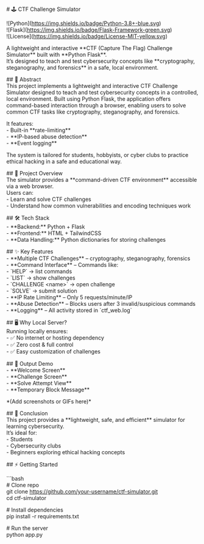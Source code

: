 \# 🕹️ CTF Challenge Simulator

\!\[Python\](https://img.shields.io/badge/Python-3.8+-blue.svg)  
\!\[Flask\](https://img.shields.io/badge/Flask-Framework-green.svg)  
\!\[License\](https://img.shields.io/badge/License-MIT-yellow.svg)

A lightweight and interactive \*\*CTF (Capture The Flag) Challenge Simulator\*\* built with \*\*Python Flask\*\*.    
It’s designed to teach and test cybersecurity concepts like \*\*cryptography, steganography, and forensics\*\* in a safe, local environment.  

\#\# 📖 Abstract  
This project implements a lightweight and interactive CTF Challenge Simulator designed to teach and test cybersecurity concepts in a controlled, local environment. Built using Python Flask, the application offers command-based interaction through a browser, enabling users to solve common CTF tasks like cryptography, steganography, and forensics.  

It features:  
\- Built-in \*\*rate-limiting\*\*    
\- \*\*IP-based abuse detection\*\*    
\- \*\*Event logging\*\*  

The system is tailored for students, hobbyists, or cyber clubs to practice ethical hacking in a safe and educational way.

\#\# 🚀 Project Overview  
The simulator provides a \*\*command-driven CTF environment\*\* accessible via a web browser.    
Users can:  
\- Learn and solve CTF challenges    
\- Understand how common vulnerabilities and encoding techniques work  

\#\# 🛠 Tech Stack  
\- \*\*Backend:\*\* Python \+ Flask    
\- \*\*Frontend:\*\* HTML \+ TailwindCSS    
\- \*\*Data Handling:\*\* Python dictionaries for storing challenges  

\#\# ✨ Key Features  
\- \*\*Multiple CTF Challenges\*\* – cryptography, steganography, forensics    
\- \*\*Command Interface\*\* – Commands like:  
  \- \`HELP\` → list commands    
  \- \`LIST\` → show challenges    
  \- \`CHALLENGE \<name\>\` → open challenge    
  \- \`SOLVE\` → submit solution    
\- \*\*IP Rate Limiting\*\* – Only 5 requests/minute/IP    
\- \*\*Abuse Detection\*\* – Blocks users after 3 invalid/suspicious commands    
\- \*\*Logging\*\* – All activity stored in \`ctf\_web.log\`  

\#\# 🖥️ Why Local Server?  
Running locally ensures:  
\- ✅ No internet or hosting dependency    
\- ✅ Zero cost & full control    
\- ✅ Easy customization of challenges  

\#\# 📸 Output Demo  
\- \*\*Welcome Screen\*\*    
\- \*\*Challenge Screen\*\*    
\- \*\*Solve Attempt View\*\*    
\- \*\*Temporary Block Message\*\*  

\*(Add screenshots or GIFs here)\*  

\#\# 🏁 Conclusion  
This project provides a \*\*lightweight, safe, and efficient\*\* simulator for learning cybersecurity.    
It’s ideal for:  
\- Students    
\- Cybersecurity clubs    
\- Beginners exploring ethical hacking concepts  

\#\# ⚡ Getting Started

\`\`\`bash  
\# Clone repo  
git clone https://github.com/your-username/ctf-simulator.git  
cd ctf-simulator

\# Install dependencies  
pip install \-r requirements.txt

\# Run the server  
python app.py

